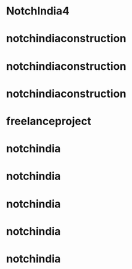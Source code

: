 
# NotchIndia4
# notchindiaconstruction
# notchindiaconstruction
# notchindiaconstruction
# freelanceproject
# notchindia
# notchindia
# notchindia
# notchindia
# notchindia
